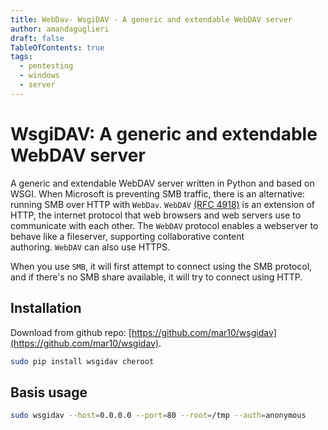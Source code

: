```yaml
---
title: WebDav- WsgiDAV - A generic and extendable WebDAV server 
author: amandaguglieri
draft: false
TableOfContents: true
tags:
  - pentesting
  - windows
  - server
---
```


# WsgiDAV: A generic and extendable WebDAV server 

A generic and extendable WebDAV server written in Python and based on WSGI.
When Microsoft is preventing SMB traffic, there is an alternative: running SMB over HTTP with `WebDav`. `WebDAV` [(RFC 4918)](https://datatracker.ietf.org/doc/html/rfc4918) is an extension of HTTP, the internet protocol that web browsers and web servers use to communicate with each other. The `WebDAV` protocol enables a webserver to behave like a fileserver, supporting collaborative content authoring. `WebDAV` can also use HTTPS.

When you use `SMB`, it will first attempt to connect using the SMB protocol, and if there's no SMB share available, it will try to connect using HTTP.

## Installation

Download from github repo: [https://github.com/mar10/wsgidav](https://github.com/mar10/wsgidav).


```bash
sudo pip install wsgidav cheroot
```

## Basis usage

```bash
sudo wsgidav --host=0.0.0.0 --port=80 --root=/tmp --auth=anonymous 
```
